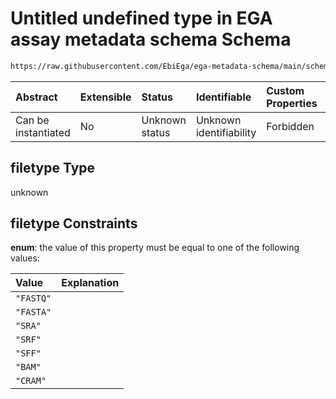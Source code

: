 # Untitled undefined type in EGA assay metadata schema Schema

```txt
https://raw.githubusercontent.com/EbiEga/ega-metadata-schema/main/schemas/EGA.assay.json#/allOf/1/then/properties/assayFiles/items/properties/filetype
```



| Abstract            | Extensible | Status         | Identifiable            | Custom Properties | Additional Properties | Access Restrictions | Defined In                                                                 |
| :------------------ | :--------- | :------------- | :---------------------- | :---------------- | :-------------------- | :------------------ | :------------------------------------------------------------------------- |
| Can be instantiated | No         | Unknown status | Unknown identifiability | Forbidden         | Allowed               | none                | [EGA.assay.json\*](../../../schemas/EGA.assay.json "open original schema") |

## filetype Type

unknown

## filetype Constraints

**enum**: the value of this property must be equal to one of the following values:

| Value     | Explanation |
| :-------- | :---------- |
| `"FASTQ"` |             |
| `"FASTA"` |             |
| `"SRA"`   |             |
| `"SRF"`   |             |
| `"SFF"`   |             |
| `"BAM"`   |             |
| `"CRAM"`  |             |
